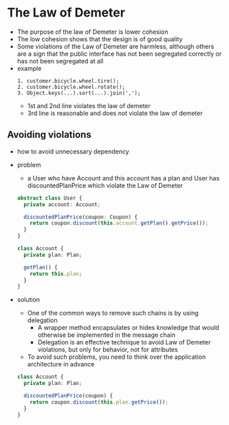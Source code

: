 # The Law of Demeter

- The purpose of the law of Demeter is lower cohesion
- The low cohesion shows that the design is of good quality
- Some violations of the Law of Demeter are harmless, although others are a sign that the public interface has not been segregated correctly or has not been segregated at all
- example
  ```
  1. customer.bicycle.wheel.tire();
  2. customer.bicycle.wheel.rotate();
  3. Object.keys(...).sort(...).join(',');
  ```
  - 1st and 2nd line violates the law of demeter
  - 3rd line is reasonable and does not violate the law of demeter

## Avoiding violations

- how to avoid unnecessary dependency
- problem

  - a User who have Account and this account has a plan and User has discountedPlanPrice which violate the Law of Demeter

  ```ts
  abstract class User {
    private account: Account;

    discountedPlanPrice(coupon: Coupon) {
      return coupon.discount(this.account.getPlan().getPrice());
    }
  }

  class Account {
    private plan: Plan;

    getPlan() {
      return this.plan;
    }
  }
  ```

- solution

  - One of the common ways to remove such chains is by using delegation
    - A wrapper method encapsulates or hides knowledge that would otherwise be implemented in the message chain
    - Delegation is an effective technique to avoid Law of Demeter violations, but only for behavior, not for attributes
  - To avoid such problems, you need to think over the application architecture in advance

  ```ts
  class Account {
    private plan: Plan;

    discountedPlanPrice(coupon) {
      return coupon.discount(this.plan.getPrice());
    }
  }
  ```
